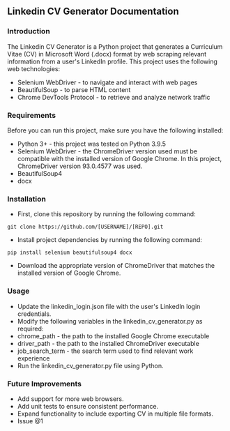 ## Linkedin CV Generator Documentation

### Introduction
The Linkedin CV Generator is a Python project that generates a Curriculum Vitae (CV) in Microsoft Word (.docx) format by web scraping relevant information from a user's LinkedIn profile. This project uses the following web technologies:

* Selenium WebDriver - to navigate and interact with web pages
* BeautifulSoup - to parse HTML content
* Chrome DevTools Protocol - to retrieve and analyze network traffic

### Requirements
Before you can run this project, make sure you have the following installed:

* Python 3+ - this project was tested on Python 3.9.5
* Selenium WebDriver - the ChromeDriver version used must be compatible with the installed version of Google Chrome. In this project, ChromeDriver version 93.0.4577 was used.
* BeautifulSoup4
* docx

### Installation
- First, clone this repository by running the following command:

`git clone https://github.com/[USERNAME]/[REPO].git`

- Install project dependencies by running the following command:

`pip install selenium beautifulsoup4 docx`

- Download the appropriate version of ChromeDriver that matches the installed version of Google Chrome.

### Usage
* Update the linkedin_login.json file with the user's LinkedIn login credentials.
* Modify the following variables in the linkedin_cv_generator.py as required:
* chrome_path - the path to the installed Google Chrome executable
* driver_path - the path to the installed ChromeDriver executable
* job_search_term - the search term used to find relevant work experience
* Run the linkedin_cv_generator.py file using Python.

### Future Improvements
* Add support for more web browsers.
* Add unit tests to ensure consistent performance.
* Expand functionality to include exporting CV in multiple file formats.
* Issue @1

